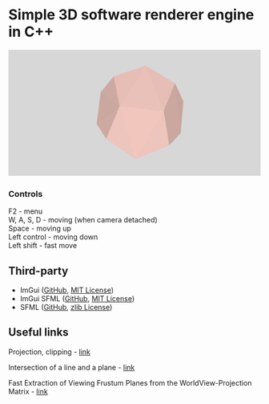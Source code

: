 # Simple 3D software renderer engine in C++

![](assets/spinning_dodecahedron.gif)

### Controls
F2 - menu  
W, A, S, D - moving (when camera detached)  
Space - moving up  
Left control - moving down  
Left shift - fast move

## Third-party

* ImGui ([GitHub](https://github.com/ocornut/imgui), [MIT License](https://github.com/ocornut/imgui/blob/master/LICENSE.txt))
* ImGui SFML ([GitHub](https://github.com/eliasdaler/imgui-sfml), [MIT License](https://github.com/eliasdaler/imgui-sfml/blob/master/LICENSE))
* SFML ([GitHub](https://github.com/SFML/SFML), [zlib License](https://github.com/SFML/SFML/blob/master/license.md))

## Useful links

Projection, clipping - [link](http://graphics.cs.cmu.edu/nsp/course/15-462/Spring04/slides/06-viewing.pdf)

Intersection of a line and a plane - [link](http://www.songho.ca/math/line/line.html#intersect_lineplane)

Fast Extraction of Viewing Frustum Planes from the WorldView-Projection Matrix - [link](http://www.cs.otago.ac.nz/postgrads/alexis/planeExtraction.pdf)